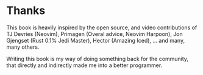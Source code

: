 # Thanks

This book is heavily inspired by the open source, and video contributions of TJ Devries (Neovim),
Primagen (Overal advice, Neovim Harpoon), Jon Gjengset (Rust 0.1% Jedi Master), Hector (Amazing Iced), ...
and many, many others.

Writing this book is my way of doing something back for the community, that directly and indirectly
made me into a better programmer.
